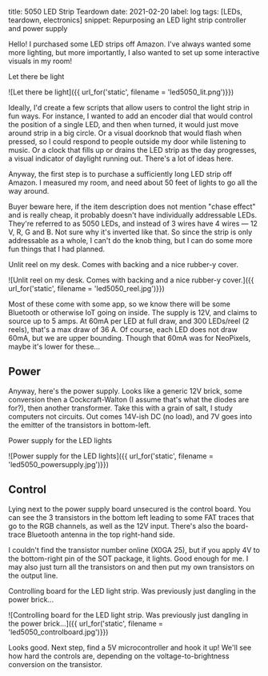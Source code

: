 title: 5050 LED Strip Teardown
date: 2021-02-20
label: log
tags: [LEDs, teardown, electronics]
snippet: Repurposing an LED light strip controller and power supply


Hello! I purchased some LED strips off Amazon. I've always wanted some more lighting, but more importantly, I also wanted to set up some interactive visuals in my room! 


<p class="caption">Let there be light</p>
![Let there be light]({{ url_for('static', filename = 'led5050_lit.png')}})


Ideally, I'd create a few scripts that allow users to control the light strip in fun ways. For instance, I wanted to add an encoder dial that would control the position of a single LED, and then when turned, it would just move around strip in a big circle. Or a visual doorknob that would flash when pressed, so I could respond to people outside my door while listening to music. Or a clock that fills up or drains the LED strip as the day progresses, a visual indicator of daylight running out. There's a lot of ideas here.

Anyway, the first step is to purchase a sufficiently long LED strip off Amazon. I measured my room, and need about 50 feet of lights to go all the way around. 

Buyer beware here, if the item description does not mention "chase effect" and is really cheap, it probably doesn't have individually addressable LEDs. They're referred to as 5050 LEDs, and instead of 3 wires have 4 wires — 12 V, R, G and B. Not sure why it's inverted like that. So since the strip is only addressable as a whole, I can't do the knob thing, but I can do some more fun things that I had planned.

<p class="caption">Unlit reel on my desk. Comes with backing and a nice rubber-y cover. </p>
![Unlit reel on my desk. Comes with backing and a nice rubber-y cover.]({{ url_for('static', filename = 'led5050_reel.jpg')}})

Most of these come with some app, so we know there will be some Bluetooth or otherwise IoT going on inside. The supply is 12V, and claims to source up to 5 amps. At 60mA per LED at full draw, and 300 LEDs/reel (2 reels), that's a max draw of 36 A. Of course, each LED does not draw 60mA, but we are upper bounding. Though that 60mA was for NeoPixels, maybe it's lower for these...

## Power
Anyway, here's the power supply. Looks like a generic 12V brick, some conversion then a Cockcraft-Walton (I assume that's what the diodes are for?), then another transformer. Take this with a grain of salt, I study computers not circuits. Out comes 14V-ish DC (no load), and 7V goes into the emitter of the transistors in bottom-left.

<p class="caption">Power supply for the LED lights</p>
![Power supply for the LED lights]({{ url_for('static', filename = 'led5050_powersupply.jpg')}})

## Control
Lying next to the power supply board unsecured is the control board. You can see the 3 transistors in the bottom left leading to some FAT traces that go to the RGB channels, as well as the 12V input. There's also the board-trace Bluetooth antenna in the top right-hand side.

I couldn't find the transistor number online (X0GA 25), but if you apply 4V to the bottom-right pin of the SOT package, it lights. Good enough for me. I may also just turn all the transistors on and then put my own transistors on the output line.

<p class="caption">Controlling board for the LED light strip. Was previously just dangling in the power brick...</p>
![Controlling board for the LED light strip. Was previously just dangling in the power brick...]({{ url_for('static', filename = 'led5050_controlboard.jpg')}})

Looks good. Next step, find a 5V microcontroller and hook it up! We'll see how hard the controls are, depending on the voltage-to-brightness conversion on the transistor.

